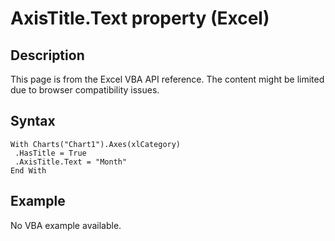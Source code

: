 # AxisTitle.Text property (Excel)

## Description
This page is from the Excel VBA API reference. The content might be limited due to browser compatibility issues.

## Syntax
```vba
With Charts("Chart1").Axes(xlCategory) 
 .HasTitle = True 
 .AxisTitle.Text = "Month" 
End With
```

## Example
No VBA example available.
